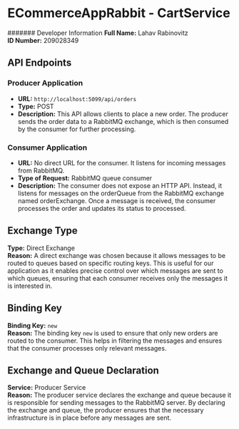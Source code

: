 # ECommerceAppRabbit - CartService

####### Developer Information
**Full Name:** Lahav Rabinovitz  
**ID Number:** 209028349

## API Endpoints
### Producer Application
- **URL:** `http://localhost:5099/api/orders`
- **Type:** POST
- **Description:** This API allows clients to place a new order. The producer sends the order data to a RabbitMQ exchange, which is then consumed by the consumer for further processing.

### Consumer Application
- **URL:** No direct URL for the consumer. It listens for incoming messages from RabbitMQ.
- **Type of Request:** RabbitMQ queue consumer
- **Description:** The consumer does not expose an HTTP API. Instead, it listens for messages on the orderQueue from the RabbitMQ exchange named orderExchange. Once a message is received, the consumer processes the order and updates its status to processed.

## Exchange Type
**Type:** Direct Exchange  
**Reason:** A direct exchange was chosen because it allows messages to be routed to queues based on specific routing keys. This is useful for our application as it enables precise control over which messages are sent to which queues, ensuring that each consumer receives only the messages it is interested in.

## Binding Key
**Binding Key:** `new`  
**Reason:** The binding key `new` is used to ensure that only new orders are routed to the consumer. This helps in filtering the messages and ensures that the consumer processes only relevant messages.

## Exchange and Queue Declaration
**Service:** Producer Service  
**Reason:** The producer service declares the exchange and queue because it is responsible for sending messages to the RabbitMQ server. By declaring the exchange and queue, the producer ensures that the necessary infrastructure is in place before any messages are sent.
